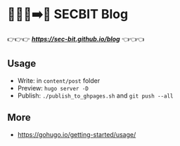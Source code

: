 # 🌈➕🐎➡️🦄 SECBIT Blog

👉👉👉 ***https://sec-bit.github.io/blog*** 👈👈👈

## Usage

- Write: in `content/post` folder
- Preview: `hugo server -D`
- Publish: `./publish_to_ghpages.sh` and `git push --all`

## More

- https://gohugo.io/getting-started/usage/